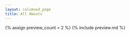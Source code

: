 ```yaml
---
layout: columned_page
title: All Abouts
---
```


{% assign preview_count = 2 %}
{% include preview.md %}

